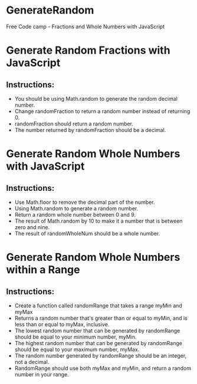 # GenerateRandom
Free Code camp - Fractions and Whole Numbers with JavaScript

# Generate Random Fractions with JavaScript
## Instructions:
- You should be using Math.random to generate the random decimal number.
- Change randomFraction to return a random number instead of returning 0.
- randomFraction should return a random number.
- The number returned by randomFraction should be a decimal.


# Generate Random Whole Numbers with JavaScript 
## Instructions:
- Use Math.floor to remove the decimal part of the number.
- Using Math.random to generate a random number.
- Return a random whole number between 0 and 9.
- The result of Math.random by 10 to make it a number that is between zero and nine.
- The result of randomWholeNum should be a whole number.


# Generate Random Whole Numbers within a Range
## Instructions:
- Create a function called randomRange that takes a range myMin and myMax
- Returns a random number that's greater than or equal to myMin, and is less than or equal to myMax, inclusive.
- The lowest random number that can be generated by randomRange should be equal to your minimum number, myMin.
- The highest random number that can be generated by randomRange should be equal to your maximum number, myMax.
- The random number generated by randomRange should be an integer, not a decimal.
- RandomRange should use both myMax and myMin, and return a random number in your range.


